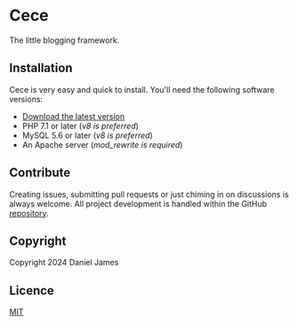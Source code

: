 # Cece

The little blogging framework.

## Installation

Cece is very easy and quick to install. You'll need the following software versions:

- [Download the latest version](https://github.com/danieltj27/Cece/releases)
- PHP 7.1 or later (_v8 is preferred_)
- MySQL 5.6 or later (_v8 is preferred_)
- An Apache server (_mod_rewrite is required_)

## Contribute

Creating issues, submitting pull requests or just chiming in on discussions is always welcome. All project development is handled within the GitHub [repository](https://github.com/danieltj27/Cece/).

## Copyright

Copyright 2024 Daniel James

## Licence

[MIT](https://github.com/danieltj27/Cece/blob/master/LICENCE.md)

